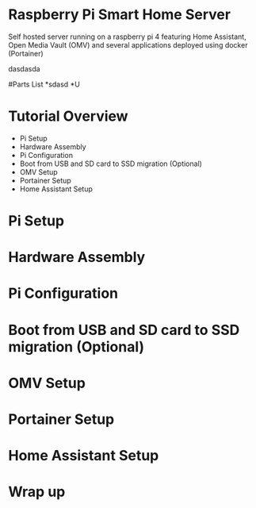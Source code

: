 # Raspberry Pi Smart Home Server
Self hosted server running on a raspberry pi 4 featuring Home Assistant, Open Media Vault (OMV) and several applications deployed using docker (Portainer)

dasdasda

#Parts List
*sdasd
*U

# Tutorial Overview
* Pi Setup
* Hardware Assembly
* Pi Configuration
* Boot from USB and SD card to SSD migration (Optional)
* OMV Setup
* Portainer Setup
* Home Assistant Setup


# Pi Setup

# Hardware Assembly

# Pi Configuration

# Boot from USB and SD card to SSD migration (Optional)

# OMV Setup

# Portainer Setup

# Home Assistant Setup

# Wrap up


